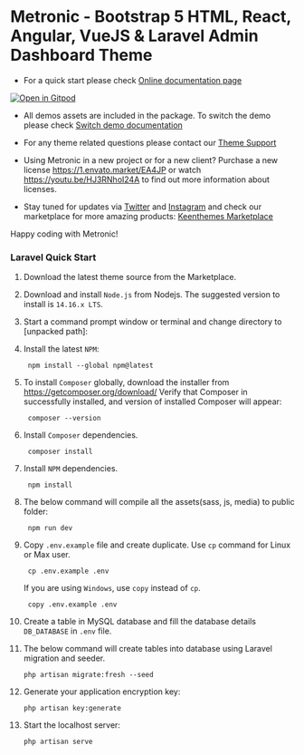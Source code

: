 # Metronic - Bootstrap 5 HTML, React, Angular, VueJS & Laravel Admin Dashboard Theme

- For a quick start please check [Online documentation page](preview.keenthemes.com/metronic8/laravel/documentation/getting-started/build)

[![Open in Gitpod](https://gitpod.io/button/open-in-gitpod.svg)](https://git.ispbills.com/#https://github.com/lupael/admin)


- All demos assets are included in the package. To switch the demo please check [Switch demo documentation](https://preview.keenthemes.com/metronic8/laravel/documentation/getting-started/multi-demo/build)


- For any theme related questions please contact our [Theme Support](keenthemes.com/support/)


- Using Metronic in a new project or for a new client? Purchase a new license https://1.envato.market/EA4JP or watch https://youtu.be/HJ3RNhoI24A to find out more information about licenses.


- Stay tuned for updates via [Twitter](//www.twitter.com/keenthemes) and [Instagram](www.instagram.com/keenthemes) and 
  check our marketplace for more amazing products: [Keenthemes Marketplace](keenthemes.com/)


Happy coding with Metronic!



### Laravel Quick Start

1. Download the latest theme source from the Marketplace.


2. Download and install `Node.js` from Nodejs. The suggested version to install is `14.16.x LTS`.


3. Start a command prompt window or terminal and change directory to [unpacked path]:


4. Install the latest `NPM`:
   
        npm install --global npm@latest


5. To install `Composer` globally, download the installer from https://getcomposer.org/download/ Verify that Composer in successfully installed, and version of installed Composer will appear:
   
        composer --version


6. Install `Composer` dependencies.
   
        composer install


7. Install `NPM` dependencies.
   
        npm install


8. The below command will compile all the assets(sass, js, media) to public folder:
   
        npm run dev


9. Copy `.env.example` file and create duplicate. Use `cp` command for Linux or Max user.

        cp .env.example .env

    If you are using `Windows`, use `copy` instead of `cp`.
   
        copy .env.example .env
   

10. Create a table in MySQL database and fill the database details `DB_DATABASE` in `.env` file.


12. The below command will create tables into database using Laravel migration and seeder.

        php artisan migrate:fresh --seed


13. Generate your application encryption key:

        php artisan key:generate


14. Start the localhost server:
    
        php artisan serve
